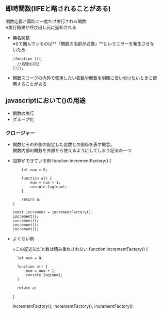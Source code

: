 ## 即時関数(IIFEと略されることがある)
関数定義と同時に一度だけ実行される関数  
※実行結果が呼び出し元に返却される

- 無名関数  
※()で囲んでいるのは**「関数の名前が必要」**というエラーを発生させないため
  
      (function (){
        //処理を記述
      })();
- 関数スコープの内外で使用したい変数や関数を明確に使い分けたいときに使用することがある
## javascriptにおいて()の用途
- 関数の実行
- グループ化

### クロージャー
- 関数とその外側の設定した変数との関係を表す概念。  
  関数内部の関数を外部から使えるようにしてしまう記法の一つ
- 加算ができている例
      function incrementFactory() {
          
          let num = 0;
      
          function a() {
              num = num + 1;
              console.log(num);
          }
      
          return a;
      }
      
      const increment = incrementFactory();    
      increment();
      increment();
      increment();
      increment();

- よくない例

    ×この記述法だと数は積み重ねされない
    function incrementFactory() {
        
        let num = 0;
    
        function a() {
            num = num + 1;
            console.log(num);
        }
    
        return a;
    }
    
    incrementFactory();
    incrementFactory();
    incrementFactory();
